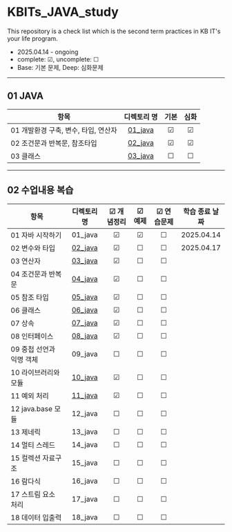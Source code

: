 # KBITs_JAVA_study
This repository is a check list which is the second term practices in KB IT's your life program.
- 2025.04.14 - ongoing
- complete: ☑, uncomplete: ☐
- Base: 기본 문제, Deep: 심화문제

---
## 01 JAVA
| 항목 | 디렉토리 명 | 기본 | 심화 | 
|------|:----:|:----:|:----:|
| 01 개발환경 구축, 변수, 타입, 연산자 | [01_java](https://github.com/yoon2fy/KBITs_JAVA_study/tree/main/01%20JAVA/01_java) | ☑ | ☑ |
| 02 조건문과 반복문, 참조타입 | [02_java](https://github.com/yoon2fy/KBITs_JAVA_study/tree/main/01%20JAVA/02_java) | ☑ | ☑ |
| 03 클래스 | [03_java](https://github.com/yoon2fy/KBITs_JAVA_study/tree/main/01%20JAVA/03_java) | ☐ | ☐ |


---
## 02 수업내용 복습
| 항목 | 디렉토리 명 | ☑ 개념정리 | ☑ 예제 | ☑ 연습문제 | 학습 종료 날짜 |
|------|:----:|:----:|:----:|:----:|:----:|
| 01 자바 시작하기 | 01_java | ☑ | ☑ | ☐ | 2025.04.14 |
| 02 변수와 타입 | [02_java](https://github.com/yoon2fy/KBITs_JAVA_study/tree/main/02_JAVA/Ch2_%EB%B3%80%EC%88%98%EC%99%80%20%ED%83%80%EC%9E%85) | ☑ |☐ |☐ | 2025.04.17 |
| 03 연산자 | [03_java](https://github.com/yoon2fy/KBITs_JAVA_study/tree/main/02_JAVA/Ch3_%EC%97%B0%EC%82%B0%EC%9E%90) | ☑ |☐ |☐ | |
| 04 조건문과 반복문 | [04_java](https://github.com/yoon2fy/KBITs_JAVA_study/tree/main/02_JAVA/Ch4_%EC%A1%B0%EA%B1%B4%EB%AC%B8%EA%B3%BC%20%EB%B0%98%EB%B3%B5%EB%AC%B8) | ☑ |☐ |☐ | |
| 05 참조 타입 | [05_java](https://github.com/yoon2fy/KBITs_JAVA_study/tree/main/02_JAVA/Ch5_%EC%B0%B8%EC%A1%B0%20%ED%83%80%EC%9E%85) | ☑ |☐ |☐ | |
| 06 클래스 | [06_java](https://github.com/yoon2fy/KBITs_JAVA_study/tree/main/02_JAVA/Ch6_%ED%81%B4%EB%9E%98%EC%8A%A4) | ☑ |☐ |☐ | |
| 07 상속 | [07_java](https://github.com/yoon2fy/KBITs_JAVA_study/tree/main/02_JAVA/Ch7_%EC%83%81%EC%86%8D) | ☑ |☐ |☐ | |
| 08 인터페이스 | [08_java](https://github.com/yoon2fy/KBITs_JAVA_study/tree/main/02_JAVA/Ch8_%EC%9D%B8%ED%84%B0%ED%8E%98%EC%9D%B4%EC%8A%A4) | ☑ |☐ |☐ | |
| 09 중첩 선언과 익명 객체 | 09_java | ☐ |☐ |☐ | |
| 10 라이브러리와 모듈 | [10_java](https://github.com/yoon2fy/KBITs_JAVA_study/tree/main/02_JAVA/Ch10_%EB%9D%BC%EC%9D%B4%EB%B8%8C%EB%9F%AC%EB%A6%AC%EC%99%80%20%EB%AA%A8%EB%93%88) | ☑ | ☐ |☐ ||
| 11 예외 처리 | [11_java](https://github.com/yoon2fy/KBITs_JAVA_study/tree/main/02_JAVA/Ch11_%EC%98%88%EC%99%B8%EC%B2%98%EB%A6%AC) | ☑ | ☐ |☐ ||
| 12 java.base 모듈 | 12_java | ☐ | ☐ |☐ ||
| 13 제네릭 | 13_java | ☐ | ☐ |☐ ||
| 14 멀티 스레드 | 14_java | ☐ | ☐ |☐ ||
| 15 컬렉션 자료구조 | 15_java | ☐ | ☐ |☐ ||
| 16 람다식 | 16_java | ☐ | ☐ |☐ ||
| 17 스트림 요소 처리 | 17_java | ☐ |☐ |☐ | |
| 18 데이터 입출력  | 18_java | ☐ |☐ |☐ | |
